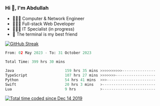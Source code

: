 <h3>Hi 👋, I'm Abdullah</h3>

- 👷🏼‍♂️ Computer & Network Engineer
- 👨🏻‍💻 Full-stack Web Developer
- 👨🏻‍💻 IT Specialist (in progress)
- 🖤 The terminal is my best friend

[![GitHub Streak](https://streak-stats.demolab.com?user=al3bad&theme=transparent&date_format=j%20M%5B%20Y%5D)](https://git.io/streak-stats)

<!--START_SECTION:waka-->

```python
From: 02 May 2023 - To: 31 October 2023

Total Time: 399 hrs 30 mins

Java                       159 hrs 35 mins >>>>>>>>>>---------------   39.82 %
TypeScript                 107 hrs 27 mins >>>>>>>------------------   26.81 %
Python                     54 hrs 41 mins  >>>----------------------   13.64 %
Swift                      20 hrs 3 mins   >------------------------   05.00 %
Lua                        9 hrs           >------------------------   02.25 %
```

<!--END_SECTION:waka-->

<p>
  <a href="https://wakatime.com/@ce2a2aac-0d6b-4d65-b864-8a4bcaf12967"><img src="https://wakatime.com/badge/user/ce2a2aac-0d6b-4d65-b864-8a4bcaf12967.svg" alt="Total time coded since Dec 14 2019" /></a>
</p>
